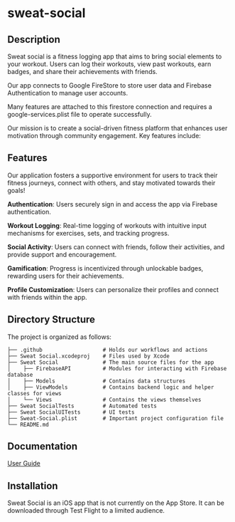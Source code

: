 # sweat-social

## Description

Sweat social is a fitness logging app that aims to bring social elements to your workout. Users can log their workouts, view past workouts, earn badges, and share their achievements with friends.

Our app connects to Google FireStore to store user data and Firebase Authentication to manage user accounts.

Many features are attached to this firestore connection and requires a google-services.plist file to operate successfully.

Our mission is to create a social-driven fitness platform that enhances user motivation through community engagement. Key features include:

## Features

Our application fosters a supportive environment for users to track their fitness journeys, connect with others, and stay motivated towards their goals!

**Authentication**: Users securely sign in and access the app via Firebase authentication.

**Workout Logging**: Real-time logging of workouts with intuitive input mechanisms for exercises, sets, and tracking progress.

**Social Activity**: Users can connect with friends, follow their activities, and provide support and encouragement.

**Gamification**: Progress is incentivized through unlockable badges, rewarding users for their achievements.

**Profile Customization**: Users can personalize their profiles and connect with friends within the app.

## Directory Structure

The project is organized as follows:

```
├── .github                   # Holds our workflows and actions
├── Sweat Social.xcodeproj    # Files used by Xcode
├── Sweat Social              # The main source files for the app
│    ├── FirebaseAPI          # Modules for interacting with Firebase database
│    ├── Models               # Contains data structures
│    ├── ViewModels           # Contains backend logic and helper classes for views
│    └── Views                # Contains the views themselves
├── Sweat SocialTests         # Automated tests
├── Sweat SocialUITests       # UI tests
├── Sweat-Social.plist        # Important project configuration file
└── README.md
```

## Documentation

[User Guide](https://docs.google.com/document/d/15LfSaUg9MpbbzTAgEFJU7VYW3N3QlGq33Tgy4MyFz3A/edit?usp=sharing)

## Installation

Sweat Social is an iOS app that is not currently on the App Store. It can be downloaded through Test Flight to a limited audience.
